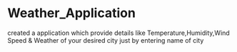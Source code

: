 # Weather_Application
created a application which provide details like  Temperature,Humidity,Wind Speed & Weather of your desired city just by entering name of city
